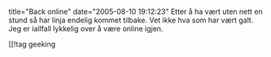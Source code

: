 title="Back online"
date="2005-08-10 19:12:23"
Etter å ha  vært uten nett en stund så har linja endelig kommet tilbake. Vet ikke hva som har vært galt. Jeg er iallfall lykkelig over å være online igjen.

[[!tag  geeking
